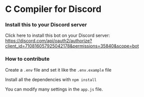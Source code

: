 # C Compiler for Discord

### Install this to your Discord server

Click here to install this bot on your Discord server: https://discord.com/api/oauth2/authorize?client_id=710816057925042178&permissions=35840&scope=bot

### How to contribute

Create a `.env` file and set it like the `.env.example` file

Install all the dependencies with `npm install`

You can modify many settings in the `app.js` file.
